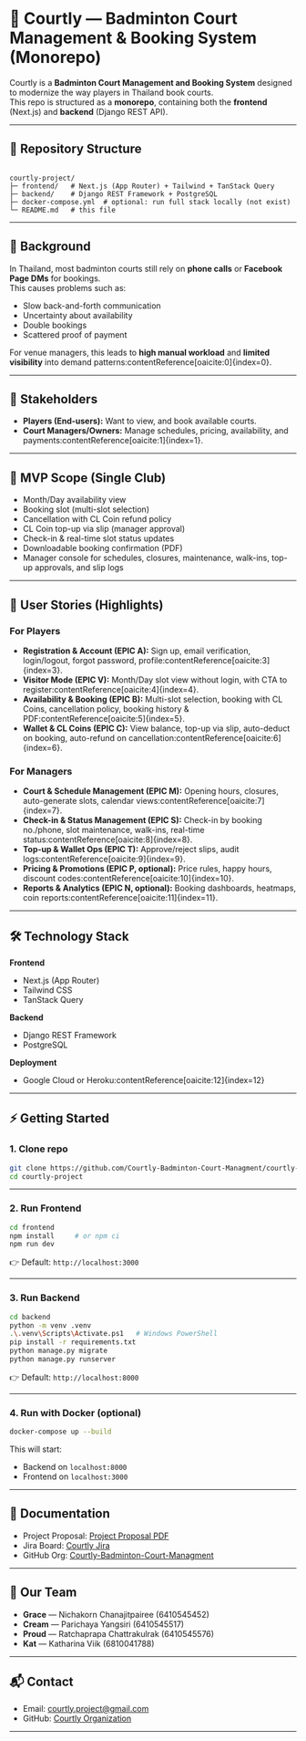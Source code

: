# 🏸 Courtly — Badminton Court Management & Booking System (Monorepo)

Courtly is a **Badminton Court Management and Booking System** designed to modernize the way players in Thailand book courts.  
This repo is structured as a **monorepo**, containing both the **frontend** (Next.js) and **backend** (Django REST API).  

---

## 📂 Repository Structure

```

courtly-project/
├─ frontend/   # Next.js (App Router) + Tailwind + TanStack Query
├─ backend/    # Django REST Framework + PostgreSQL
├─ docker-compose.yml  # optional: run full stack locally (not exist)
└─ README.md   # this file

```

---

## 🎯 Background

In Thailand, most badminton courts still rely on **phone calls** or **Facebook Page DMs** for bookings.  
This causes problems such as:
- Slow back-and-forth communication
- Uncertainty about availability
- Double bookings
- Scattered proof of payment

For venue managers, this leads to **high manual workload** and **limited visibility** into demand patterns:contentReference[oaicite:0]{index=0}.

---

## 👥 Stakeholders

- **Players (End-users):** Want to view, and book available courts.  
- **Court Managers/Owners:** Manage schedules, pricing, availability, and payments:contentReference[oaicite:1]{index=1}.

---

## 🚀 MVP Scope (Single Club)

- Month/Day availability view
- Booking slot (multi-slot selection)
- Cancellation with CL Coin refund policy
- CL Coin top-up via slip (manager approval)
- Check-in & real-time slot status updates
- Downloadable booking confirmation (PDF)
- Manager console for schedules, closures, maintenance, walk-ins, top-up approvals, and slip logs

---

## 📝 User Stories (Highlights)

### For Players
- **Registration & Account (EPIC A):** Sign up, email verification, login/logout, forgot password, profile:contentReference[oaicite:3]{index=3}.
- **Visitor Mode (EPIC V):** Month/Day slot view without login, with CTA to register:contentReference[oaicite:4]{index=4}.
- **Availability & Booking (EPIC B):** Multi-slot selection, booking with CL Coins, cancellation policy, booking history & PDF:contentReference[oaicite:5]{index=5}.
- **Wallet & CL Coins (EPIC C):** View balance, top-up via slip, auto-deduct on booking, auto-refund on cancellation:contentReference[oaicite:6]{index=6}.

### For Managers
- **Court & Schedule Management (EPIC M):** Opening hours, closures, auto-generate slots, calendar views:contentReference[oaicite:7]{index=7}.
- **Check-in & Status Management (EPIC S):** Check-in by booking no./phone, slot maintenance, walk-ins, real-time status:contentReference[oaicite:8]{index=8}.
- **Top-up & Wallet Ops (EPIC T):** Approve/reject slips, audit logs:contentReference[oaicite:9]{index=9}.
- **Pricing & Promotions (EPIC P, optional):** Price rules, happy hours, discount codes:contentReference[oaicite:10]{index=10}.
- **Reports & Analytics (EPIC N, optional):** Booking dashboards, heatmaps, coin reports:contentReference[oaicite:11]{index=11}.

---

## 🛠️ Technology Stack

**Frontend**
- Next.js (App Router)
- Tailwind CSS
- TanStack Query

**Backend**
- Django REST Framework
- PostgreSQL

**Deployment**
- Google Cloud or Heroku:contentReference[oaicite:12]{index=12}

---

## ⚡ Getting Started

### 1. Clone repo
```bash
git clone https://github.com/Courtly-Badminton-Court-Managment/courtly-project
cd courtly-project
````

---

### 2. Run Frontend

```bash
cd frontend
npm install     # or npm ci
npm run dev
```

👉 Default: `http://localhost:3000`

---

### 3. Run Backend

```bash
cd backend
python -m venv .venv
.\.venv\Scripts\Activate.ps1   # Windows PowerShell
pip install -r requirements.txt
python manage.py migrate
python manage.py runserver
```

👉 Default: `http://localhost:8000`

---

### 4. Run with Docker (optional)

```bash
docker-compose up --build
```

This will start:

* Backend on `localhost:8000`
* Frontend on `localhost:3000`

---

## 📖 Documentation

* Project Proposal: [Project Proposal PDF](https://drive.google.com/file/d/12xOk2idmqJrXaWnmxFgaFw4w6hojjo8z/view?usp=sharing)
* Jira Board: [Courtly Jira](https://courtly-badminton.atlassian.net/jira/software/projects/SCRUM/boards/1)
* GitHub Org: [Courtly-Badminton-Court-Managment](https://github.com/Courtly-Badminton-Court-Management)

---

## 👥 Our Team

* **Grace** — Nichakorn Chanajitpairee (6410545452)
* **Cream** — Parichaya Yangsiri (6410545517)
* **Proud** — Ratchaprapa Chattrakulrak (6410545576)
* **Kat** — Katharina Viik (6810041788)

---

## 📬 Contact

* Email: [courtly.project@gmail.com](mailto:courtly.project@gmail.com)
* GitHub: [Courtly Organization](https://github.com/Courtly-Badminton-Court-Management)

---


